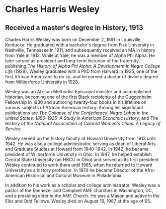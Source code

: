 # Charles Harris Wesley
## Received a master's degree in History, 1913
Charles Harris Wesley was born on December 2, 1891 in Louisville, Kentucky. He graduated with a bachelor's degree from Fisk University in Nashville, Tennessee in 1911, and subsequently received an MA in history from Yale in 1913. While at Yale, he was a member of Alpha Phi Alpha. He later served as president and long-term historian of the fraternity, publishing *The History of Alpha Phi Alpha: A Development in Negro College Life* (1929). Wesley graduated with a PhD from Harvard in 1925, one of the first African Americans to do so, and he earned a doctor of divinity degree from Wilberforce University in 1928. 

Wesley was an African Methodist Episcopal minister and accomplished historian, becoming one of the first Black recipients of the Guggenheim Fellowship in 1930 and authoring twenty-four books in his lifetime on various subjects of African American history. Among his significant publications are *The Collapse of the Confederacy*, *Negro Labor in the United States, 1850–1925: A Study in American Economic History*, and *The History of the National Association of Colored Women's Clubs: A Legacy of Service*. 

Wesley served on the history faculty of Howard University from 1913 until 1942. He was also a college administrator, serving as dean of Liberal Arts and Graduate Studies at Howard from 1940-1942. In 1942, he became president of Wilberforce University in Ohio. In 1947, he helped establish Central State University (an HBCU in Ohio) and served as its first president. Wesley continued to work there until 1965, when he returned to Howard University as a history professor. In 1976 he became Director of the Afro-American Historical and Cultural Museum in Philadelphia. 

In addition to his work as a scholar and college administrator, Wesley was a pastor of the Ebenezer and Campbell AME churches in Washington, DC, and a presiding elder in the AME Church. He was a Mason and active in the Elks and Odd Fellows. Wesley died on August 16, 1987 at the age of 95.
